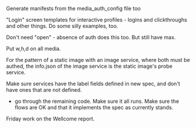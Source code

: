 Generate manifests from the media_auth_config file too

"Login" screen templates for interactive profiles - logins and clickthroughs and other things.
Do some silly examples, too.

Don't need "open" - absence of auth does this too. But still have max.

Put w,h,d on all media.

For the pattern of a static image with an image service, where both must be authed, the info.json of the image service is the static image's probe service.


Make sure services have the label fields defined in new spec, and don't have ones that are not defined.


 - go through the remaining code. Make sure it all runs. Make sure the flows are OK and that it implements the spec as currently stands.

Friday work on the Wellcome report.